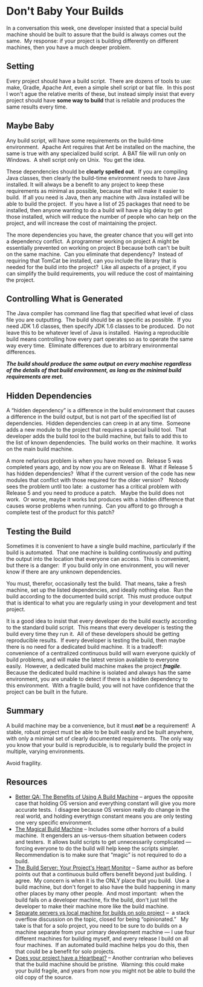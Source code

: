 #  Don't Baby Your Builds

In a conversation this week, one developer insisted that a special build machine should be built to assure that the build is always comes out the same.  My response: if your project is building differently on different machines, then you have a much deeper problem.

## Setting

Every project should have a build script.  There are dozens of tools to use: make, Gradle, Apache Ant, even a simple shell script or bat file.  In this post I won't ague the relative merits of these, but instead simply insist that every project should have **some way to build** that is reliable and produces the same results every time.

## Maybe Baby

Any build script, will have some requirements on the build-time environment.  Apache Ant requires that Ant be installed on the machine, the same is true with any specialized build script.  A BAT file will run only on Windows.  A shell script only on Unix.  You get the idea. 

These dependencies should be **clearly spelled out**.  If you are compiling Java classes, then clearly the build-time environment needs to have Java installed. It will always be a benefit to any project to keep these requirements as minimal as possible, because that will make it easier to build.  If all you need is Java, then any machine with Java installed will be able to build the project.  If you have a list of 25 packages that need to be installed, then anyone wanting to do a build will have a big delay to get those installed, which will reduce the number of people who can help on the project, and will increase the cost of maintaining the project. 

The more dependencies you have, the greater chance that you will get into a dependency conflict.  A programmer working on project A might be essentially prevented on working on project B because both can't be built on the same machine.  Can you eliminate that dependency?  Instead of requiring that TomCat be installed, can you include the library that is needed for the build into the project?  Like all aspects of a project, if you can simplify the build requirements, you will reduce the cost of maintaining the project.

## Controlling What is Generated

The Java compiler has command line flag that specified what level of class file you are outputting.  The build should be as specific as possible.  If you need JDK 1.6 classes, then specify JDK 1.6 classes to be produced.  Do not leave this to be whatever level of Java is installed.  Having a reproducible build means controlling how every part operates so as to operate the same way every time.  Eliminate differences due to arbitrary environmental differences. 

_**The build should produce the same output on every machine regardless of the details of that build environment, as long as the minimal build requirements are met.**_

## Hidden Dependencies

A “hidden dependency” is a difference in the build environment that causes a difference in the build output, but is not part of the specified list of dependencies.  Hidden dependencies can creep in at any time.  Someone adds a new module to the project that requires a special build tool.  That developer adds the build tool to the build machine, but fails to add this to the list of known dependencies.  The build works on their machine.  It works on the main build machine. 

A more nefarious problem is when you have moved on.  Release 5 was completed years ago, and by now you are on Release 8.  What if Release 5 has hidden dependencies?  What if the current version of the code has new modules that conflict with those required for the older version?    Nobody sees the problem until too late:  a customer has a critical problem with Release 5 and you need to produce a patch.   Maybe the build does not work.  Or worse, maybe it works but produces with a hidden difference that causes worse problems when running.  Can you afford to go through a complete test of the product for this patch?

## Testing the Build

Sometimes it is convenient to have a single build machine, particularly if the build is automated.  That one machine is building continuously and putting the output into the location that everyone can access.  This is convenient, but there is a danger:  If you build only in one environment, you will never know if there are any unknown dependencies. 

You must, therefor, occasionally test the build.  That means, take a fresh machine, set up the listed dependencies, and ideally nothing else.  Run the build according to the documented build script.  This must produce output that is identical to what you are regularly using in your development and test project. 

It is a good idea to insist that every developer do the build exactly according to the standard build script.  This means that every developer is testing the build every time they run it.  All of these developers should be getting reproducible results.  If every developer is testing the build, then maybe there is no need for a dedicated build machine.  It is a tradeoff:  convenience of a centralized continuous build will warn everyone quickly of build problems, and will make the latest version available to everyone easily.  However, a dedicated build machine makes the project _**fragile**_.  Because the dedicated build machine is isolated and always has the same environment, you are unable to detect if there is a hidden dependency to this environment.  With a fragile build, you will not have confidence that the project can be built in the future.

## Summary

A build machine may be a convenience, but it must **_not_** be a requirement!  A stable, robust project must be able to be built easily and be built anywhere, with only a minimal set of clearly documented requirements.  The only way you know that your build is reproducible, is to regularly build the project in multiple, varying environments. 

Avoid fragility.

## Resources

*   [Better QA: The Benefits of Using A Build Machine](http://clearbridgemobile.com/better-qa-the-benefits-of-using-a-build-machine/) – argues the opposite case that holding OS version and everything constant will give you more accurate tests.  I disagree because OS version really do change in the real world, and holding everythign constant means you are only testing one very specific environment.
*   [The Magical Build Machine](http://blog.codinghorror.com/the-magical-build-machine/) – Includes some other horrors of a build machine.  It engenders an us-versus-them situation between coders and testers.  It allows build scripts to get unnecessarily complicated — forcing everyone to do the build will help keep the scripts simpler.  Recommendation is to make sure that “magic” is not required to do a build.
*   [The Build Server: Your Project's Heart Monitor](http://blog.codinghorror.com/the-build-server-your-projects-heart-monitor/) – Same author as before points out that a continuous build offers benefit beyond just building.  I agree.  My concern is when it is the ONLY place that you build.  Use a build machine, but don't forget to also have the build happening in many other places by many other people.  And most important:  when the build fails on a developer machine, fix the build, don't just tell the developer to make their machine more like the build machine.
*   [Separate servers vs local machine for builds on solo project](http://programmers.stackexchange.com/questions/26375/separate-servers-vs-local-machine-for-builds-issue-tracking-etc-on-solo-project) –  a stack overflow discussion on the topic, closed for being “opinionated.”   My take is that for a solo project, you need to be sure to do builds on a machine separate from your primary development machine — I use four different machines for building myself, and every release I build on all four machines.  If an automated build machine helps you do this, then that could be a benefit for solo projects.
*   [Does your project have a Heartbeat?](http://weblogs.asp.net/jdennany/39938) – Another contrarian who believes that the build machine should be pristine.  Warning: this could make your build fragile, and years from now you might not be able to build the old copy of the source.